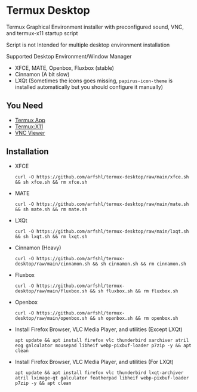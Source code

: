 # Termux Desktop
Termux Graphical Environment installer with preconfigured sound, VNC, and termux-x11 startup script 

Script is not Intended for multiple desktop environment installation

Supported Desktop Environment/Window Manager

- XFCE, MATE, Openbox, Fluxbox (stable)
- Cinnamon (A bit slow)
- LXQt (Sometimes the icons goes missing, `papirus-icon-theme` is installed automatically but you should configure it manually)

## You Need
- [Termux App](https://github.com/termux/termux-app/releases)
- [Termux:X11](https://github.com/termux/termux-x11/releases)
- [VNC Viewer](https://play.google.com/store/apps/details?id=com.realvnc.viewer.android)
## Installation
- XFCE

      curl -O https://github.com/arfshl/termux-desktop/raw/main/xfce.sh && sh xfce.sh && rm xfce.sh

- MATE
 
      curl -O https://github.com/arfshl/termux-desktop/raw/main/mate.sh && sh mate.sh && rm mate.sh

- LXQt

      curl -O https://github.com/arfshl/termux-desktop/raw/main/lxqt.sh && sh lxqt.sh && rm lxqt.sh

- Cinnamon (Heavy)

      curl -O https://github.com/arfshl/termux-desktop/raw/main/cinnamon.sh && sh cinnamon.sh && rm cinnamon.sh

- Fluxbox

      curl -O https://github.com/arfshl/termux-desktop/raw/main/fluxbox.sh && sh fluxbox.sh && rm fluxbox.sh

- Openbox

      curl -O https://github.com/arfshl/termux-desktop/raw/main/openbox.sh && sh openbox.sh && rm openbox.sh

- Install Firefox Browser, VLC Media Player, and utilities (Except LXQt)
  
      apt update && apt install firefox vlc thunderbird xarchiver atril eog galculator mousepad libheif webp-pixbuf-loader p7zip -y && apt clean
  
- Install Firefox Browser, VLC Media Player, and utilities (For LXQt)
  
      apt update && apt install firefox vlc thunderbird lxqt-archiver atril lximage-qt galculator featherpad libheif webp-pixbuf-loader p7zip -y && apt clean
